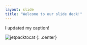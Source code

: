 ```yaml
---
layout: slide
title: "Welcome to our slide deck!"
---
```


I updated my caption!

![jetpacktocat](https://octodex.github.com/images/jetpacktocat.png)
{: .center}
